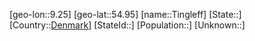 ﻿---
location: [54.95,9.25]
type: City
tags:
- geo/City


SpocWebEntityId: 34876
isDeleted: false
confidential: public

---
[geo-lon::9.25]
[geo-lat::54.95]
[name::Tingleff]
[State::]
[Country::[Denmark](geo/Continent/Europe/Denmark.md)]
[StateId::]
[Population::]
[Unknown::]

